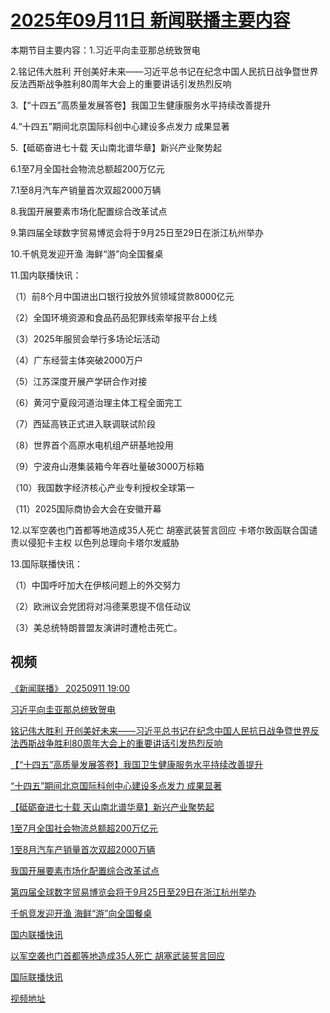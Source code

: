 # [2025年09月11日 新闻联播主要内容](https://tv.cctv.com/lm/xwlb/day/20250911.shtml)

本期节目主要内容：1.习近平向圭亚那总统致贺电

2.铭记伟大胜利 开创美好未来——习近平总书记在纪念中国人民抗日战争暨世界反法西斯战争胜利80周年大会上的重要讲话引发热烈反响

3.【“十四五”高质量发展答卷】我国卫生健康服务水平持续改善提升

4.“十四五”期间北京国际科创中心建设多点发力 成果显著

5.【砥砺奋进七十载 天山南北谱华章】新兴产业聚势起

6.1至7月全国社会物流总额超200万亿元

7.1至8月汽车产销量首次双超2000万辆

8.我国开展要素市场化配置综合改革试点

9.第四届全球数字贸易博览会将于9月25日至29日在浙江杭州举办

10.千帆竞发迎开渔 海鲜“游”向全国餐桌

11.国内联播快讯：

（1）前8个月中国进出口银行投放外贸领域贷款8000亿元

（2）全国环境资源和食品药品犯罪线索举报平台上线

（3）2025年服贸会举行多场论坛活动

（4）广东经营主体突破2000万户

（5）江苏深度开展产学研合作对接

（6）黄河宁夏段河道治理主体工程全面完工

（7）西延高铁正式进入联调联试阶段

（8）世界首个高原水电机组产研基地投用

（9）宁波舟山港集装箱今年吞吐量破3000万标箱

（10）我国数字经济核心产业专利授权全球第一

（11）2025国际商协会大会在安徽开幕

12.以军空袭也门首都等地造成35人死亡 胡塞武装誓言回应 卡塔尔致函联合国谴责以侵犯卡主权 以色列总理向卡塔尔发威胁

13.国际联播快讯：

（1）中国呼吁加大在伊核问题上的外交努力

（2）欧洲议会党团将对冯德莱恩提不信任动议

（3）美总统特朗普盟友演讲时遭枪击死亡。

## 视频

[《新闻联播》 20250911 19:00](https://tv.cctv.com/2025/09/11/VIDEx7kYXiU7Y6BRJ2g3QN2U250911.shtml)

[习近平向圭亚那总统致贺电](https://tv.cctv.com/2025/09/11/VIDEde606Q4OKZVHevYQrkMm250911.shtml)

[铭记伟大胜利 开创美好未来——习近平总书记在纪念中国人民抗日战争暨世界反法西斯战争胜利80周年大会上的重要讲话引发热烈反响](https://tv.cctv.com/2025/09/11/VIDEXCwxRssvgRXTl1pVRZ0z250911.shtml)

[【“十四五”高质量发展答卷】我国卫生健康服务水平持续改善提升](https://tv.cctv.com/2025/09/11/VIDEY8wQy252CgwBAguxpD2G250911.shtml)

[“十四五”期间北京国际科创中心建设多点发力 成果显著](https://tv.cctv.com/2025/09/11/VIDEcxh9aB8bhI42x7vHuTjI250911.shtml)

[【砥砺奋进七十载 天山南北谱华章】新兴产业聚势起](https://tv.cctv.com/2025/09/11/VIDEVTnYzMVl8WR6dCMhumUp250911.shtml)

[1至7月全国社会物流总额超200万亿元](https://tv.cctv.com/2025/09/11/VIDETvqyWeYHwMKTP82oydSc250911.shtml)

[1至8月汽车产销量首次双超2000万辆](https://tv.cctv.com/2025/09/11/VIDECmtJt6F9X40FpxrZBAIj250911.shtml)

[我国开展要素市场化配置综合改革试点](https://tv.cctv.com/2025/09/11/VIDEn4kc6ZU7SHnFXHwpTNPY250911.shtml)

[第四届全球数字贸易博览会将于9月25日至29日在浙江杭州举办](https://tv.cctv.com/2025/09/11/VIDEfsyGlhfezn3Oc9i21TVK250911.shtml)

[千帆竞发迎开渔 海鲜“游”向全国餐桌](https://tv.cctv.com/2025/09/11/VIDEzYFVD5Kilz8QaVxyk9ss250911.shtml)

[国内联播快讯](https://tv.cctv.com/2025/09/11/VIDEdKwun56PeXftIDsfrRfr250911.shtml)

[以军空袭也门首都等地造成35人死亡 胡塞武装誓言回应](https://tv.cctv.com/2025/09/11/VIDE4eE83UC1j5sRn8Zbw6jS250911.shtml)

[国际联播快讯](https://tv.cctv.com/2025/09/11/VIDEbjw3opjfDpfESYMeqoJt250911.shtml)

[视频地址](https://tv.cctv.com/lm/xwlb/day/20250911.shtml) 


